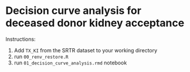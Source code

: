 # Decision curve analysis for deceased donor kidney acceptance

Instructions:
1. Add `TX_KI` from the SRTR dataset to your working directory
2. run `00_renv_restore.R`
3. run `01_decision_curve_analysis.rmd` notebook
